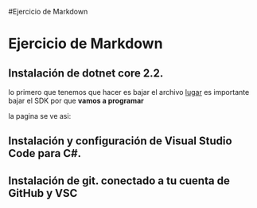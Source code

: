 #Ejercicio de Markdown

# Ejercicio de Markdown

## Instalación de dotnet core 2.2.

lo primero que tenemos que hacer es bajar el archivo
[lugar](https://dotnet.microsoft.com/download/dotnet-core/3.0)
es importante bajar el SDK por que **vamos a programar**

la pagina se ve asi:
[](./Imagen_01.png)

## Instalación y configuración de Visual Studio Code para C#.


## Instalación de git. conectado a tu cuenta de GitHub y VSC
